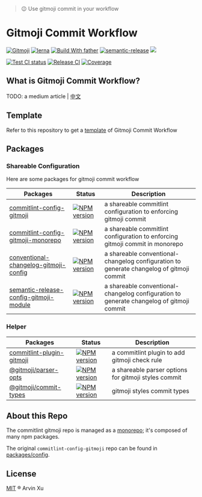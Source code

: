> 😉 Use gitmoji commit in your workflow

# Gitmoji Commit Workflow

[![Gitmoji][gitmoji]][gitmoji-url] [![lerna][lerna]][lerna-url] [![Build With father][father]][father-url] [![semantic-release][semantic-release]][semantic-release-repo] ![][license-url]

[![Test CI status][test-ci]][test-ci-url] [![Release CI][release-ci]][deploy-ci-url] [![Coverage][coverage]][codecov-url]

<!-- badge -->

[father]: https://img.shields.io/badge/build%20with-father-028fe4.svg
[father-url]: https://github.com/umijs/father/
[lerna]: https://img.shields.io/badge/maintained%20with-lerna-cc00ff.svg
[lerna-url]: https://lernajs.io/
[gitmoji]: https://img.shields.io/badge/gitmoji-%20😜%20😍-FFDD67.svg
[gitmoji-url]: https://gitmoji.carloscuesta.me/
[semantic-release]: https://img.shields.io/badge/%20%20%F0%9F%93%A6%F0%9F%9A%80-semantic--release-e10079.svg
[semantic-release-repo]: https://github.com/semantic-release/semantic-release
[license-url]: https://img.shields.io/github/license/arvinxx/gitmoji-commit-workflow

<!-- Github CI -->

[test-ci]: https://github.com/arvinxx/gitmoji-commit-workflow/workflows/Test%20CI/badge.svg
[release-ci]: https://github.com/arvinxx/gitmoji-commit-workflow/workflows/Release%20CI/badge.svg
[test-ci-url]: https://github.com/arvinxx/gitmoji-commit-workflow/actions?query=workflow%3A%22Test+CI%22
[deploy-ci-url]: https://github.com/arvinxx/gitmoji-commit-workflow/actions?query=workflow%3A%22Release+CI%22
[coverage]: https://codecov.io/gh/arvinxx/gitmoji-commit-workflow/branch/master/graph/badge.svg
[codecov-url]: https://codecov.io/gh/arvinxx/gitmoji-commit-workflow/branch/master

## What is Gitmoji Commit Workflow?

TODO: a medium article | [中文](https://www.yuque.com/arvinxx-fe/workflow/gitmoji-commit-workflow)

## Template

Refer to this repository to get a [template](https://github.com/arvinxx/gitmoji-commit-workflow-template) of Gitmoji Commit Workflow

## Packages

### Shareable Configuration

Here are some packages for gitmoji commit workflow

| Packages                                                            | Status                                                       | Description                                                                              |
| ------------------------------------------------------------------- | ------------------------------------------------------------ | ---------------------------------------------------------------------------------------- |
| [commitlint-config-gitmoji](./packages/config)                      | [![NPM version][config-image]][config-url]                   | a shareable commitlint configuration to enforcing gitmoji commit                         |
| [commitlint-config-gitmoji-monorepo](./packages/config-monorepo)    | [![NPM version][config-monorepo-image]][config-monorepo-url] | a shareable commitlint configuration to enforcing gitmoji commit in monorepo             |
| [conventional-changelog-gitmoji-config](./packages/changelog)       | [![NPM version][changelog-image]][changelog-url]             | a shareable conventional-changelog configuration to generate changelog of gitmoji commit |
| [semantic-release-config-gitmoji-module](./packages/release-module) | [![NPM version][release-module-image]][release-module-url]   | a shareable conventional-changelog configuration to generate changelog of gitmoji commit |

[config-image]: http://img.shields.io/npm/v/commitlint-config-gitmoji.svg?style=flat-square&color=deepgreen&label=latest
[config-url]: http://npmjs.org/package/commitlint-config-gitmoji
[config-download]: https://img.shields.io/npm/dm/commitlint-config-gitmoji.svg?style=flat-square
[config-monorepo-image]: http://img.shields.io/npm/v/commitlint-config-gitmoji-monorepo.svg?style=flat-square&color=deepgreen&label=latest
[config-monorepo-url]: http://npmjs.org/package/commitlint-config-gitmoji-monorepo
[config-monorepo-download]: https://img.shields.io/npm/dm/commitlint-config-gitmoji-monorepo.svg?style=flat-square
[changelog-image]: http://img.shields.io/npm/v/conventional-changelog-gitmoji-config.svg?style=flat-square&color=deepgreen&label=latest
[changelog-url]: http://npmjs.org/package/conventional-changelog-gitmoji-config
[changelog-download]: https://img.shields.io/npm/dm/conventional-changelog-gitmoji-config.svg?style=flat-square
[release-module-image]: http://img.shields.io/npm/v/semantic-release-config-gitmoji-module.svg?style=flat-square&color=deepgreen&label=latest
[release-module-url]: http://npmjs.org/package/semantic-release-config-gitmoji-module
[release-module-download]: https://img.shields.io/npm/dm/semantic-release-config-gitmoji-module.svg?style=flat-square

### Helper

| Packages                                         | Status                                     | Description                                          |
| ------------------------------------------------ | ------------------------------------------ | ---------------------------------------------------- |
| [commitlint-plugin-gitmoji](./packages/plugin)   | [![NPM version][plugin-image]][plugin-url] | a commitlint plugin to add gitmoji check rule        |
| [@gitmoji/parser-opts](./packages/parser-opts)   | [![NPM version][parser-image]][parser-url] | a shareable parser options for gitmoji styles commit |
| [@gitmoji/commit-types](./packages/commit-types) | [![NPM version][types-image]][types-url]   | gitmoji styles commit types                          |

<!-- npm url -->

[plugin-image]: http://img.shields.io/npm/v/commitlint-plugin-gitmoji.svg?style=flat-square&color=deepgreen&label=latest
[plugin-url]: http://npmjs.org/package/commitlint-plugin-gitmoji
[parser-image]: http://img.shields.io/npm/v/@gitmoji/parser-opts.svg?style=flat-square&color=deepgreen&label=latest
[parser-url]: http://npmjs.org/package/@gitmoji/parser-opts
[types-image]: http://img.shields.io/npm/v/@gitmoji/commit-types.svg?style=flat-square&color=deepgreen&label=latest
[types-url]: http://npmjs.org/package/@gitmoji/commit-types

## About this Repo

The commitlint gitmoji repo is managed as a [monorepo](https://github.com/babel/babel/blob/master/doc/design/monorepo.md); it's composed of many npm packages.

The original `commitlint-config-gitmoji` repo can be found in [packages/config](./packages/config).

## License

[MIT](./LICENSE) ® Arvin Xu
